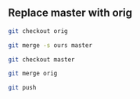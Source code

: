 ## Replace master with orig

```bash
git checkout orig

git merge -s ours master

git checkout master

git merge orig

git push 
```
